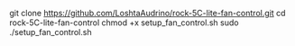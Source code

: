 git clone https://github.com/LoshtaAudrino/rock-5C-lite-fan-control.git
cd rock-5C-lite-fan-control
chmod +x setup_fan_control.sh
sudo ./setup_fan_control.sh
